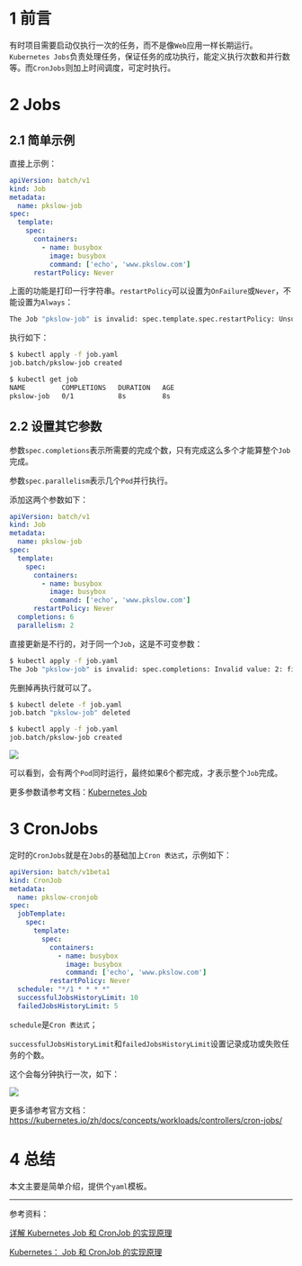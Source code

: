 # 1 前言

有时项目需要启动仅执行一次的任务，而不是像`Web`应用一样长期运行。`Kubernetes Jobs`负责处理任务，保证任务的成功执行，能定义执行次数和并行数等。而`CronJobs`则加上时间调度，可定时执行。



# 2 Jobs

## 2.1 简单示例

直接上示例：

```yaml
apiVersion: batch/v1
kind: Job
metadata:
  name: pkslow-job
spec:
  template:
    spec:
      containers:
        - name: busybox
          image: busybox
          command: ['echo', 'www.pkslow.com']
      restartPolicy: Never
```

上面的功能是打印一行字符串。`restartPolicy`可以设置为`OnFailure`或`Never`，不能设置为`Always`：

```bash
The Job "pkslow-job" is invalid: spec.template.spec.restartPolicy: Unsupported value: "Always": supported values: "OnFailure", "Never"
```



执行如下：

```bash
$ kubectl apply -f job.yaml 
job.batch/pkslow-job created

$ kubectl get job
NAME         COMPLETIONS   DURATION   AGE
pkslow-job   0/1           8s         8s
```



## 2.2 设置其它参数

参数`spec.completions`表示所需要的完成个数，只有完成这么多个才能算整个`Job`完成。

参数`spec.parallelism`表示几个`Pod`并行执行。

添加这两个参数如下：

```yaml
apiVersion: batch/v1
kind: Job
metadata:
  name: pkslow-job
spec:
  template:
    spec:
      containers:
        - name: busybox
          image: busybox
          command: ['echo', 'www.pkslow.com']
      restartPolicy: Never
  completions: 6
  parallelism: 2
```



直接更新是不行的，对于同一个`Job`，这是不可变参数：

```bash
$ kubectl apply -f job.yaml 
The Job "pkslow-job" is invalid: spec.completions: Invalid value: 2: field is immutable
```



先删掉再执行就可以了。

```bash
$ kubectl delete -f job.yaml 
job.batch "pkslow-job" deleted

$ kubectl apply -f job.yaml 
job.batch/pkslow-job created
```



![](https://pkslow.oss-cn-shenzhen.aliyuncs.com/images/2020/08/kubernetes-jobs-cronjobs.job.png)

可以看到，会有两个`Pod`同时运行，最终如果6个都完成，才表示整个`Job`完成。



更多参数请参考文档：[Kubernetes Job](https://kubernetes.io/zh/docs/concepts/workloads/controllers/job/)



# 3 CronJobs

定时的`CronJobs`就是在`Jobs`的基础加上`Cron 表达式`，示例如下：

```yaml
apiVersion: batch/v1beta1
kind: CronJob
metadata:
  name: pkslow-cronjob
spec:
  jobTemplate:
    spec:
      template:
        spec:
          containers:
            - name: busybox
              image: busybox
              command: ['echo', 'www.pkslow.com']
          restartPolicy: Never
  schedule: "*/1 * * * *"
  successfulJobsHistoryLimit: 10
  failedJobsHistoryLimit: 5
```

`schedule`是`Cron 表达式`；

`successfulJobsHistoryLimit`和`failedJobsHistoryLimit`设置记录成功或失败任务的个数。



这个会每分钟执行一次，如下：

![](https://pkslow.oss-cn-shenzhen.aliyuncs.com/images/2020/08/kubernetes-jobs-cronjobs.cronjob.png)



更多请参考官方文档：https://kubernetes.io/zh/docs/concepts/workloads/controllers/cron-jobs/



# 4 总结

本文主要是简单介绍，提供个`yaml`模板。



---

参考资料：

[详解 Kubernetes Job 和 CronJob 的实现原理](https://draveness.me/kubernetes-job-cronjob/)

[Kubernetes： Job 和 CronJob 的实现原理](https://blog.csdn.net/fly910905/article/details/104640945)




